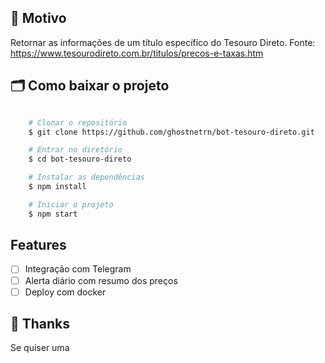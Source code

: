 ## 🚀 **Motivo**

Retornar as informações de um título específico do Tesouro Direto.
Fonte: https://www.tesourodireto.com.br/titulos/precos-e-taxas.htm

## 🗂 Como baixar o projeto

```bash

    # Clonar o repositório
    $ git clone https://github.com/ghostnetrn/bot-tesouro-direto.git

    # Entrar no diretório
    $ cd bot-tesouro-direto

    # Instalar as dependências
    $ npm install

    # Iniciar o projeto
    $ npm start
```

## Features

- [ ] Integração com Telegram
- [ ] Alerta diário com resumo dos preços
- [ ] Deploy com docker

## 💜 Thanks

Se quiser uma
